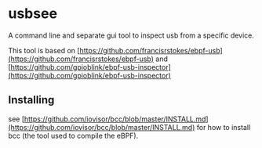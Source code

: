 # usbsee
A command line and separate gui tool to inspect usb from a specific device.

This tool is based on [https://github.com/francisrstokes/ebpf-usb](https://github.com/francisrstokes/ebpf-usb) and [https://github.com/gpioblink/ebpf-usb-inspector](https://github.com/gpioblink/ebpf-usb-inspector)


## Installing

see [https://github.com/iovisor/bcc/blob/master/INSTALL.md](https://github.com/iovisor/bcc/blob/master/INSTALL.md) for how to install bcc (the tool used to compile the eBPF).

